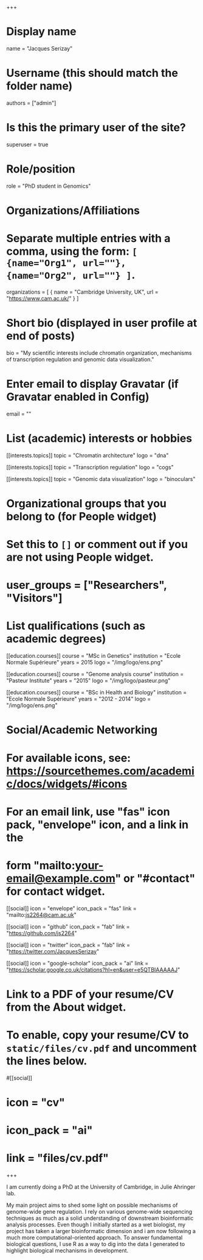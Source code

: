 +++
# Display name
name = "Jacques Serizay"

# Username (this should match the folder name)
authors = ["admin"]

# Is this the primary user of the site?
superuser = true

# Role/position
role = "PhD student in Genomics"

# Organizations/Affiliations
#   Separate multiple entries with a comma, using the form: `[ {name="Org1", url=""}, {name="Org2", url=""} ]`.
organizations = [ { name = "Cambridge University, UK", url = "https://www.cam.ac.uk/" } ]

# Short bio (displayed in user profile at end of posts)
bio = "My scientific interests include chromatin organization, mechanisms of transcription regulation and genomic data visualization."

# Enter email to display Gravatar (if Gravatar enabled in Config)
email = ""

# List (academic) interests or hobbies
[[interests.topics]]
  topic = "Chromatin architecture"
  logo = "dna"

[[interests.topics]]
  topic = "Transcription regulation"
  logo = "cogs"

[[interests.topics]]
  topic = "Genomic data visualization"
  logo = "binoculars"

# Organizational groups that you belong to (for People widget)
#   Set this to `[]` or comment out if you are not using People widget.
# user_groups = ["Researchers", "Visitors"]

# List qualifications (such as academic degrees)
[[education.courses]]
  course = "MSc in Genetics"
  institution = "Ecole Normale Supérieure"
  years = 2015
  logo = "/img/logo/ens.png"

[[education.courses]]
  course = "Genome analysis course"
  institution = "Pasteur Institute"
  years = "2015"
  logo = "/img/logo/pasteur.png"

[[education.courses]]
  course = "BSc in Health and Biology"
  institution = "Ecole Normale Supérieure"
  years = "2012 - 2014"
  logo = "/img/logo/ens.png"

# Social/Academic Networking
# For available icons, see: https://sourcethemes.com/academic/docs/widgets/#icons
#   For an email link, use "fas" icon pack, "envelope" icon, and a link in the
#   form "mailto:your-email@example.com" or "#contact" for contact widget.

[[social]]
  icon = "envelope"
  icon_pack = "fas"
  link = "mailto:js2264@cam.ac.uk"

[[social]]
  icon = "github"
  icon_pack = "fab"
  link = "https://github.com/js2264"

[[social]]
  icon = "twitter"
  icon_pack = "fab"
  link = "https://twitter.com/JacquesSerizay"

[[social]]
  icon = "google-scholar"
  icon_pack = "ai"
  link = "https://scholar.google.co.uk/citations?hl=en&user=e5QTBIAAAAAJ"

# Link to a PDF of your resume/CV from the About widget.
# To enable, copy your resume/CV to `static/files/cv.pdf` and uncomment the lines below.
#[[social]]
#  icon = "cv"
#  icon_pack = "ai"
#  link = "files/cv.pdf"


+++

I am currently doing a PhD at the University of Cambridge, in Julie Ahringer lab.

My main project aims to shed some light on possible mechanisms of genome-wide gene regulation. I rely on various genome-wide sequencing techniques as much as a solid understanding of downstream bioinformatic analysis processes. Even though I initially started as a wet biologist, my project has taken a larger bioinformatic dimension and i am now following a much more computational-oriented approach. To answer fundamental biological questions, I use R as a way to dig into the data I generated to highlight biological mechanisms in development.